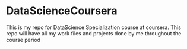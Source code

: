 # DataScienceCoursera
This is my repo for DataScience Specialization course at coursera. This repo will have all my work files and projects done by me throughout the course period
